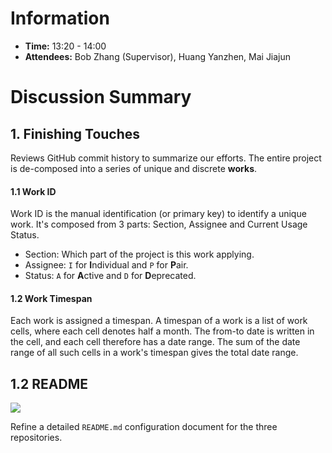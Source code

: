 # Information
- **Time:** 13:20 - 14:00
- **Attendees:** Bob Zhang (Supervisor), Huang Yanzhen, Mai Jiajun

# Discussion Summary
## 1. Finishing Touches
Reviews GitHub commit history to summarize our efforts. The entire project is de-composed into a series of unique and discrete **works**. 
#### 1.1 Work ID
Work ID is the manual identification (or primary key) to identify a unique work. It's composed from 3 parts: Section, Assignee and Current Usage Status.
- Section: Which part of the project is this work applying.
- Assignee: `I` for **I**ndividual and `P` for **P**air.
- Status: `A` for **A**ctive and `D` for **D**eprecated.
#### 1.2 Work Timespan
Each work is assigned a timespan. A timespan of a work is a list of work cells, where each cell denotes half a month. The from-to date is written in the cell, and each cell therefore has a date range. The sum of the date range of all such cells in a work's timespan gives the total date range.

## 1.2 README

<img src="https://s2.loli.net/2025/04/16/Yfru2vcbAWL6wMp.png" >

Refine a detailed `README.md` configuration document for the three repositories.

